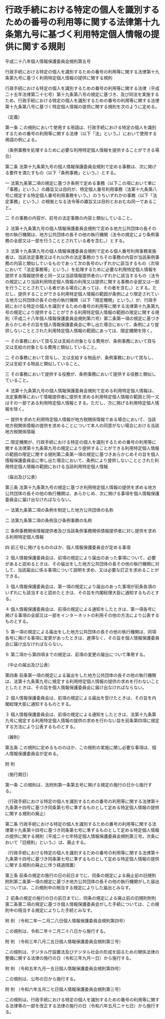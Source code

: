 # 行政手続における特定の個人を識別するための番号の利用等に関する法律第十九条第九号に基づく利用特定個人情報の提供に関する規則

平成二十八年個人情報保護委員会規則第五号

行政手続における特定の個人を識別するための番号の利用等に関する法律第十九条第九号に基づく利用特定個人情報の提供に関する規則

行政手続における特定の個人を識別するための番号の利用等に関する法律（平成二十五年法律第二十七号）第十九条第八号の規定に基づき、及び同法を実施するため、行政手続における特定の個人を識別するための番号の利用等に関する法律第十九条第八号に基づく特定個人情報の提供に関する規則を次のように定める。

（定義）

第一条 この規則において使用する用語は、行政手続における特定の個人を識別するための番号の利用等に関する法律（以下「法」という。）において使用する用語の例による。

（条例事務を処理するために必要な利用特定個人情報を提供することができる場合）

第二条 法第十九条第九号の個人情報保護委員会規則で定める事務は、次に掲げる要件を満たすもの（以下「条例事務」という。）とする。

一 法第九条第二項の規定に基づき条例で定める事務（以下この項において単に「事務」という。）の趣旨又は目的が、特定個人番号利用事務（法第十九条第八号に規定する特定個人番号利用事務をいう。）のうちいずれかの事務（以下「法定事務」という。）の根拠となる法令等の趣旨又は目的とおおむね同一であること。

二 その事務の内容が、前号の法定事務の内容と類似していること。

２ 法第十九条第九号の個人情報保護委員会規則で定める地方公共団体の長その他の執行機関は、地方公共団体の長その他の執行機関（法令の規定により条例事務の全部又は一部を行うこととされている者を含む。）とする。

３ 法第十九条第九号の個人情報保護委員会規則で定める個人番号利用事務実施者は、当該法定事務又はそれ以外の法定事務のうちその事務の内容が当該条例事務の内容と類似しているものであって次の各号のいずれかに該当するもの（次項において「法定事務等」という。）を処理するために必要な利用特定個人情報を提供する情報提供者と同一又は当該情報提供者のいずれかに該当するもの（法令の規定により当該利用特定個人情報の利用又は提供に関する事務の全部又は一部を行うこととされている者がある場合にあっては、その者を含む。）とする。ただし、提供することができる利用特定個人情報の範囲が条例により限定されている地方公共団体の長その他の執行機関（以下「限定機関」という。）が、行政手続における特定の個人を識別するための番号の利用等に関する法律第十九条第九号の規定により提供することができる利用特定個人情報の範囲の限定に関する規則（平成二十八年個人情報保護委員会規則第六号）第二条第一項の規定に基づきあらかじめその旨を個人情報保護委員会に申し出た場合において、条例により提供しないこととされた利用特定個人情報の範囲にあっては、限定機関を除く。

一 その事務において貸与又は支給の対象となる費用が、条例事務において貸与又は支給の対象となる費用と類似していること。

二 その事務において貸与し、又は支給する物品が、条例事務において貸与し、又は支給する物品と類似していること。

三 その事務において提供する役務が、条例事務において提供する役務と類似していること。

４ 法第十九条第九号の個人情報保護委員会規則で定める利用特定個人情報は、法定事務等において情報提供者に提供を求める利用特定個人情報の範囲と同一又はその一部である利用特定個人情報とする。ただし、次に掲げる利用特定個人情報を除く。

一 提供を求めた利用特定個人情報が地方税関係情報である場合において、当該地方税関係情報の提供を求めることについて本人の同意がない場合における当該地方税関係情報

二 限定機関が、行政手続における特定の個人を識別するための番号の利用等に関する法律第十九条第九号の規定により提供することができる利用特定個人情報の範囲の限定に関する規則第二条第一項の規定に基づきあらかじめその旨を個人情報保護委員会に申し出た場合において、条例により提供しないこととされた利用特定個人情報の範囲における当該利用特定個人情報

（届出及び公表）

第三条 法第十九条第九号の規定に基づき利用特定個人情報の提供を求める地方公共団体の長その他の執行機関は、あらかじめ、次に掲げる事項を個人情報保護委員会に届け出なければならない。

一 法第九条第二項の条例を制定した地方公共団体の名称

二 法第九条第二項の条例及び条例事務の名称

三 条例事務関係情報提供者及び当該条例事務関係情報提供者に対し提供を求める利用特定個人情報

四 前三号に掲げるもののほか、個人情報保護委員会が定める事項

２ 個人情報保護委員会は、前項の規定により届出のあった事項について、必要があると認めるときは、その届出をした地方公共団体の長その他の執行機関に対して、当該届出に係る事項について説明を求め、又は必要な訂正を求めることができる。

３ 個人情報保護委員会は、第一項の規定により届出のあった事項が前条各項のいずれにも該当すると認めたときは、その旨を内閣総理大臣に通知するものとする。

４ 個人情報保護委員会は、前項の規定による通知をしたときは、第一項各号に掲げる事項の全部又は一部をインターネットの利用その他の方法により公表するものとする。

５ 第一項の規定による届出をした地方公共団体の長その他の執行機関は、同項各号に掲げる事項に変更があったときは、遅滞なく、その旨を個人情報保護委員会に届け出なければならない。

６ 第二項から第四項までの規定は、前項の変更の届出について準用する。

（中止の届出及び公表）

第四条 前条第一項の規定による届出をした地方公共団体の長その他の執行機関は、法第十九条第九号に規定する利用特定個人情報の提供の求めを行わないこととしたときは、その旨を個人情報保護委員会に届け出なければならない。

２ 個人情報保護委員会は、前項の規定による届出を受けたときは、その旨を内閣総理大臣に通知するものとする。

３ 個人情報保護委員会は、前項の規定による通知をしたときは、法第十九条第九号に規定する利用特定個人情報の提供の求めを行わない旨を前条第四項に規定する方法により公表するものとする。

（雑則）

第五条 この規則に定めるもののほか、この規則の実施に関し必要な事項は、個人情報保護委員会が定める。

附 則

（施行期日）

第一条 この規則は、法附則第一条第五号に掲げる規定の施行の日から施行する。

（行政手続における特定の個人を識別するための番号の利用等に関する法律第十九条第十四号に基づき同条第七号に準ずるものとして定める特定個人情報の提供に関する規則の廃止）

第二条 行政手続における特定の個人を識別するための番号の利用等に関する法律第十九条第十四号に基づき同条第七号に準ずるものとして定める特定個人情報の提供に関する規則（平成二十七年特定個人情報保護委員会規則第三号。次条において「旧規則」という。）は、廃止する。

（行政手続における特定の個人を識別するための番号の利用等に関する法律第十九条第十四号に基づき同条第七号に準ずるものとして定める特定個人情報の提供に関する規則の廃止に伴う経過措置）

第三条 前条の規定の施行の日の前日までに、同条の規定による廃止前の旧規則附則第二条第一項の規定に基づき地方公共団体の長その他の執行機関がした届出については、この規則中の相当する規定によりした届出とみなす。

２ 前条の規定の施行の日の前日までに、同条の規定による廃止前の旧規則附則第二条第二項の規定に基づき個人情報保護委員会がした手続については、この規則中の相当する規定によりした手続とみなす。

附 則 （令和二年一二月二八日個人情報保護委員会規則第四号）

この規則は、令和二年十二月二十八日から施行する。

附 則 （令和三年八月二五日個人情報保護委員会規則第三号）

この規則は、デジタル庁設置法及びデジタル社会の形成を図るための関係法律の整備に関する法律の施行の日（令和三年九月一日）から施行する。

附 則 （令和五年九月一五日個人情報保護委員会規則第四号）

この規則は、公布の日から施行する。

附 則 （令和六年五月二七日個人情報保護委員会規則第三号）

この規則は、行政手続における特定の個人を識別するための番号の利用等に関する法律等の一部を改正する法律の施行の日（令和六年五月二十七日）から施行する。
